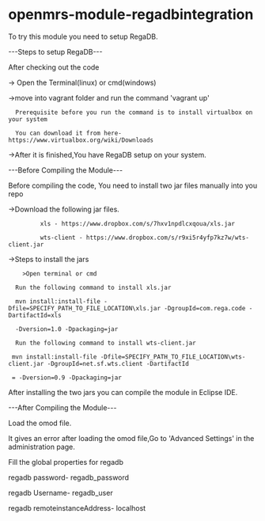 openmrs-module-regadbintegration
================================
To try this module you need to setup RegaDB.

---Steps to setup RegaDB---
  
   After checking out the code
   
   -> Open the Terminal(linux) or cmd(windows)
   
   ->move into vagrant folder and run the command 'vagrant up' 
   
      Prerequisite before you run the command is to install virtualbox on your system
   
      You can download it from here- https://www.virtualbox.org/wiki/Downloads
   
   ->After it is finished,You have RegaDB setup on your system.
   
---Before Compiling the Module---
  
  Before compiling the code, You need to install two jar files manually into you repo
   
   ->Download the following jar files.
   
             xls - https://www.dropbox.com/s/7hxv1npdlcxqoua/xls.jar
   
             wts-client - https://www.dropbox.com/s/r9xi5r4yfp7kz7w/wts-client.jar
   
   ->Steps to install the jars
     
        >Open terminal or cmd
     
      Run the following command to install xls.jar
      
      mvn install:install-file -Dfile=SPECIFY_PATH_TO_FILE_LOCATION\xls.jar -DgroupId=com.rega.code -DartifactId=xls 
      
      -Dversion=1.0 -Dpackaging=jar
        
      Run the following command to install wts-client.jar  
      
     mvn install:install-file -Dfile=SPECIFY_PATH_TO_FILE_LOCATION\wts-client.jar -DgroupId=net.sf.wts.client -DartifactId
     
     = -Dversion=0.9 -Dpackaging=jar

   After installing the two jars you can compile the module in Eclipse IDE.

---After Compiling the Module---

Load the omod file.

It gives an error after loading the omod file,Go to 'Advanced Settings' in the administration page.

 Fill the global properties for regadb  

 regadb password- regadb_password

 regadb Username- regadb_user

 regadb remoteinstanceAddress- localhost
 
 
